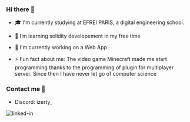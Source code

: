 ### Hi there 👋

- 🎓 I'm currently studying at EFREI PARIS, a digital engineering school. 
- 🌱 I’m learning solidity developement in my free time
- 🔭 I'm currently working on a Web App

- ⚡ Fun fact about me: The video game Minecraft made me start programming thanks to the programming of plugin for multiplayer server. Since then I have never let go of computer science

### Contact me 📳

- Discord: izerty_

[<img align="left" alt="linked-in" src="https://img.shields.io/badge/linkedin-%230077B5.svg?&style=for-the-badge&logo=linkedin&logoColor=white" />](https://www.linkedin.com/in/tfougeron/)



<!--
**Izerty/Izerty** is a ✨ _special_ ✨ repository because its `README.md` (this file) appears on your GitHub profile.

Here are some ideas to get you started:

- 🔭 I’m currently working on ...
- 🌱 I’m currently learning ...
- 👯 I’m looking to collaborate on ...
- 🤔 I’m looking for help with ...
- 💬 Ask me about ...
- 📫 How to reach me: ...
- 😄 Pronouns: ...
- ⚡ Fun fact: ...
-->
